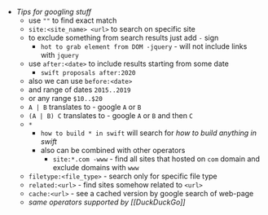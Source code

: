 - *Tips for googling stuff*
	- use `""` to find exact match
	- `site:<site_name> <url>` to search on specific site
	- to exclude something from search results just add `-` sign
		-  `hot to grab element from DOM -jquery` - will not include links with `jquery` 
	- use `after:<date>` to include results starting from some date
		- `swift proposals after:2020`
	- also we can use `before:<date>`
	- and range of dates `2015..2019`
	- or any range `$10..$20`
	- `A | B` translates to - google `A` or `B`
	- `(A | B) C` translates to - google `A` or `B` and then `C`
	- `*`
		- `how to build * in swift` will search for *how to build anything in swift*
		- also can be combined with other operators
			- `site:*.com -www` - find all sites that hosted on `com` domain and exclude domains with `www`
	- `filetype:<file_type>` - search only for specific file type
	- `related:<url>` - find sites somehow related to `<url>`
	- `cache:<url>` - see a cached version by google search of web-page
	-  *same operators supported by [[DuckDuckGo]]*
